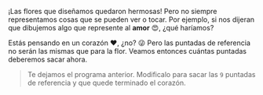 ¡Las flores que diseñamos quedaron hermosas! Pero no siempre representamos cosas que se pueden ver o tocar. Por ejemplo, si nos dijeran que dibujemos algo que represente al **amor** :heart_eyes:, ¿qué haríamos? 

Estás pensando en un corazón :heart:, ¿no? :stuck_out_tongue_winking_eye: Pero las puntadas de referencia no serán las mismas que para la flor. Veamos entonces cuántas puntadas deberemos sacar ahora.

> Te dejamos el programa anterior. Modificalo para sacar las `9` puntadas de referencia y que quede terminado el corazón. 

